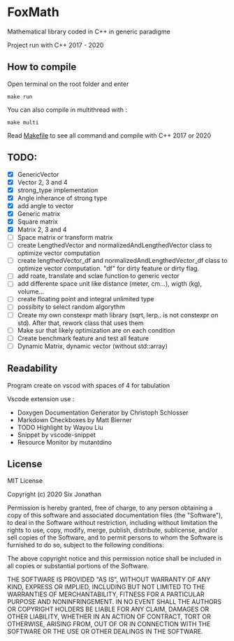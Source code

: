 # FoxMath
Mathematical library coded in C++ in generic paradigme

Project run with C++ 2017 - 2020

## How to compile
Open terminal on the root folder and enter 
```
make run
```
You can also compile in multithread with :
```
make multi
```
Read [Makefile](Makefile) to see all command and compile with C++ 2017 or 2020

## TODO:

- [x] GenericVector
- [x] Vector 2, 3 and 4
- [x] strong_type implementation
- [x] Angle inherance of strong type
- [x] add angle to vector
- [x] Generic matrix
- [x] Square matrix
- [x] Matrix 2, 3 and 4
- [ ] Space matrix or transform matrix
- [ ] create LengthedVector and normalizedAndLengthedVector class to optimize vector computation
- [ ] create lengthedVector_df and normalizedAndLengthedVector_df class to optimize vector computation. "df" for dirty feature or dirty flag.
- [ ] add roate, translate and sclae function to generic vector
- [ ] add differente space unit like distance (meter, cm...), wigth (kg), volume...
- [ ] create floating point and integral unlimited type
- [ ] possibity to select random algorythm
- [ ] Create my own constexpr math library (sqrt, lerp.. is not constexpr on std). After that, rework class that uses them
- [ ] Make sur that likely optimization are on each condition
- [ ] Create benchmark feature and test all feature
- [ ] Dynamic Matrix, dynamic vector (without std::array)

## Readability
Program create on vscod with spaces of 4 for tabulation

Vscode extension use :
- Doxygen Documentation Generator by Christoph Schlosser
- Markdown Checkboxes by Matt Bierner
- TODO Highlight by Wayou Liu
- Snippet by vscode-snippet
- Resource Monitor by mutantdino

## License
MIT License

Copyright (c) 2020 Six Jonathan

Permission is hereby granted, free of charge, to any person obtaining a copy
of this software and associated documentation files (the "Software"), to deal
in the Software without restriction, including without limitation the rights
to use, copy, modify, merge, publish, distribute, sublicense, and/or sell
copies of the Software, and to permit persons to whom the Software is
furnished to do so, subject to the following conditions:

The above copyright notice and this permission notice shall be included in all
copies or substantial portions of the Software.

THE SOFTWARE IS PROVIDED "AS IS", WITHOUT WARRANTY OF ANY KIND, EXPRESS OR
IMPLIED, INCLUDING BUT NOT LIMITED TO THE WARRANTIES OF MERCHANTABILITY,
FITNESS FOR A PARTICULAR PURPOSE AND NONINFRINGEMENT. IN NO EVENT SHALL THE
AUTHORS OR COPYRIGHT HOLDERS BE LIABLE FOR ANY CLAIM, DAMAGES OR OTHER
LIABILITY, WHETHER IN AN ACTION OF CONTRACT, TORT OR OTHERWISE, ARISING FROM,
OUT OF OR IN CONNECTION WITH THE SOFTWARE OR THE USE OR OTHER DEALINGS IN THE
SOFTWARE.
